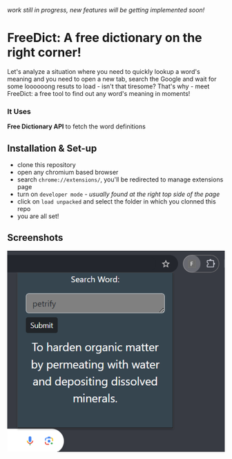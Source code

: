 *work still in progress, new features will be getting implemented soon!*
# FreeDict: A free dictionary on the right corner!

Let's analyze a situation where you need to quickly lookup a word's meaning and you need to open a new tab, search the Google and wait for some loooooong resuts to load - isn't that tiresome?
That's why -  meet FreeDict: a free tool to find out any word's meaning in moments!

### It Uses
**Free Dictionary API** to fetch the word definitions

## Installation & Set-up
- clone this repository
- open any chromium based browser
- search `chrome://extensions/`, you'll be redirected to manage extensions page
- turn on `developer mode` *- usually found at the right top side of the page*
- click on `load unpacked` and select the folder in which you clonned this repo
- you are all set!

## Screenshots
![screenshot](screenshot.png)